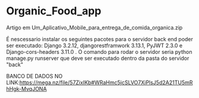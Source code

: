 # Organic_Food_app

Artigo em Um_Aplicativo_Mobile_para_entrega_de_comida_organica.zip



É nescessario instalar os seguintes pacotes para o servidor back end poder ser executado: Django 3.2.12, djangorestframwork 3.13.1, PyJWT 2.3.0 e Django-cors-headers 3.11.0
. O comando para rodar o servidor seria python manage.py runserver que deve  ser executado dentro da pasta do servidor "back"

BANCO DE DADOS NO LINK:https://mega.nz/file/57ZixIKb#WRaHmc5jcSLVO7XiPlsJ5d2A21TU5mRhHgk-MvqJONA
